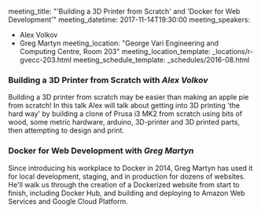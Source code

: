meeting_title: "'Building a 3D Printer from Scratch' and 'Docker for Web Development'"
meeting_datetime: 2017-11-14T19:30:00
meeting_speakers:
- Alex Volkov
- Greg Martyn
meeting_location: "George Vari Engineering and Computing Centre, Room 203"
meeting_location_template: _locations/r-gvecc-203.html
meeting_schedule_template: _schedules/2016-08.html

### Building a 3D Printer from Scratch with _Alex Volkov_

Building a 3D printer from scratch may be easier than making an apple pie from scratch! In this talk Alex will talk about getting into 3D printing 'the hard way' by building a clone of
Prusa i3 MK2 from scratch using bits of wood, some metric hardware, arduino, 3D-printer and 3D printed parts, then attempting to design and print.

### Docker for Web Development with _Greg Martyn_

Since introducing his workplace to Docker in 2014, Greg Martyn has used it for local development, staging, and in production for dozens of websites. He'll walk us through the creation of a Dockerized website from start to finish, including Docker Hub, and building and deploying to Amazon Web Services and Google Cloud Platform.
